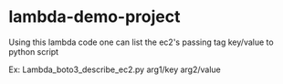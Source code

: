 # lambda-demo-project
Using this lambda code one can list the ec2's passing tag key/value to python script 

Ex: Lambda_boto3_describe_ec2.py arg1/key arg2/value
